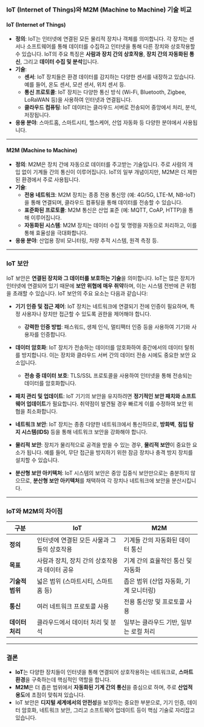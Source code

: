 ### IoT (Internet of Things)와 M2M (Machine to Machine) 기술 비교

#### **IoT (Internet of Things)**
- **정의**: IoT는 인터넷에 연결된 모든 물리적 장치나 객체를 의미합니다. 각 장치는 센서나 소프트웨어를 통해 데이터를 수집하고 인터넷을 통해 다른 장치와 상호작용할 수 있습니다. IoT의 주요 특징은 **사람과 장치 간의 상호작용**, **장치 간의 자동화된 통신**, 그리고 **데이터 수집 및 분석**입니다.
- **기술**:
  - **센서**: IoT 장치들은 환경 데이터를 감지하는 다양한 센서를 내장하고 있습니다. 예를 들어, 온도 센서, 모션 센서, 위치 센서 등.
  - **통신 프로토콜**: IoT 장치는 다양한 통신 방식 (Wi-Fi, Bluetooth, Zigbee, LoRaWAN 등)을 사용하여 인터넷과 연결됩니다.
  - **클라우드 컴퓨팅**: IoT 데이터는 클라우드 서버로 전송되어 중앙에서 처리, 분석, 저장됩니다.
- **응용 분야**: 스마트홈, 스마트시티, 헬스케어, 산업 자동화 등 다양한 분야에서 사용됩니다.

---

#### **M2M (Machine to Machine)**
- **정의**: M2M은 장치 간에 자동으로 데이터를 주고받는 기술입니다. 주로 사람의 개입 없이 기계들 간의 통신이 이루어집니다. IoT의 일부 개념이지만, M2M은 더 제한된 환경에서 주로 사용됩니다.
- **기술**:
  - **전용 네트워크**: M2M 장치는 종종 전용 통신망 (예: 4G/5G, LTE-M, NB-IoT)을 통해 연결되며, 클라우드 컴퓨팅을 통해 데이터를 전송할 수 있습니다.
  - **표준화된 프로토콜**: M2M 통신은 산업 표준 (예: MQTT, CoAP, HTTP)을 통해 이루어집니다.
  - **자동화된 시스템**: M2M 장치는 데이터 수집 및 명령을 자동으로 처리하고, 이를 통해 효율성을 극대화합니다.
- **응용 분야**: 산업용 장비 모니터링, 차량 추적 시스템, 원격 측정 등.

---

### **IoT 보안**

IoT 보안은 **연결된 장치와 그 데이터를 보호하는 기술**을 의미합니다. IoT는 많은 장치가 인터넷에 연결되어 있기 때문에 **보안 위협에 매우 취약**하며, 이는 시스템 전반에 큰 위험을 초래할 수 있습니다. IoT 보안의 주요 요소는 다음과 같습니다:

- **기기 인증 및 접근 제어**: IoT 장치는 네트워크에 연결되기 전에 인증이 필요하며, 특정 사용자나 장치만 접근할 수 있도록 권한을 제어해야 합니다.
  - **강력한 인증 방법**: 패스워드, 생체 인식, 멀티팩터 인증 등을 사용하여 기기와 사용자를 인증합니다.
  
- **데이터 암호화**: IoT 장치가 전송하는 데이터를 암호화하여 중간에서의 데이터 탈취를 방지합니다. 이는 장치와 클라우드 서버 간의 데이터 전송 시에도 중요한 보안 요소입니다.
  - **전송 중 데이터 보호**: TLS/SSL 프로토콜을 사용하여 인터넷을 통해 전송되는 데이터를 암호화합니다.

- **패치 관리 및 업데이트**: IoT 기기의 보안을 유지하려면 **정기적인 보안 패치와 소프트웨어 업데이트**가 필요합니다. 취약점이 발견될 경우 빠르게 이를 수정하여 보안 위협을 최소화합니다.

- **네트워크 보안**: IoT 장치는 종종 다양한 네트워크에서 통신하므로, **방화벽**, **침입 탐지 시스템(IDS)** 등을 통해 네트워크 보안을 강화해야 합니다.

- **물리적 보안**: 장치가 물리적으로 공격을 받을 수 있는 경우, **물리적 보안**이 중요한 요소가 됩니다. 예를 들어, 무단 접근을 방지하기 위한 잠금 장치나 충격 방지 장치를 설치할 수 있습니다.

- **분산형 보안 아키텍처**: IoT 시스템의 보안은 중앙 집중식 보안만으로는 충분하지 않으므로, **분산형 보안 아키텍처**를 채택하여 각 장치나 네트워크에 보안을 분산시킵니다.

---

### **IoT와 M2M의 차이점**
| 구분         | IoT                                | M2M                              |
|--------------|-------------------------------------|-----------------------------------|
| **정의**     | 인터넷에 연결된 모든 사물과 그들의 상호작용 | 기계들 간의 자동화된 데이터 통신 |
| **목표**     | 사람과 장치, 장치 간의 상호작용과 데이터 공유 | 기계 간의 효율적인 통신 및 자동화 |
| **기술적 범위** | 넓은 범위 (스마트시티, 스마트홈 등) | 좁은 범위 (산업 자동화, 기계 모니터링) |
| **통신**     | 여러 네트워크 프로토콜 사용        | 전용 통신망 및 프로토콜 사용      |
| **데이터 처리** | 클라우드에서 데이터 처리 및 분석   | 일부는 클라우드 기반, 일부는 로컬 처리 |

---
### 결론
- **IoT**는 다양한 장치들이 인터넷을 통해 연결되어 상호작용하는 네트워크로, **스마트 환경**을 구축하는데 핵심적인 역할을 합니다.
- **M2M**은 더 좁은 범위에서 **자동화된 기계 간의 통신**을 중심으로 하며, 주로 **산업적 용도**에 초점이 맞춰져 있습니다.
- IoT 보안은 **디지털 세계에서의 안전성**을 보장하는 중요한 부분으로, 기기 인증, 데이터 암호화, 네트워크 보안, 그리고 소프트웨어 업데이트 등이 핵심 기술로 자리잡고 있습니다.
